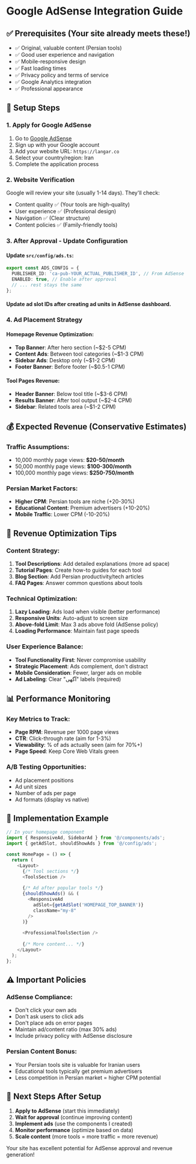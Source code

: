 # Google AdSense Integration Guide

## ✅ Prerequisites (Your site already meets these!)

- ✅ Original, valuable content (Persian tools)
- ✅ Good user experience and navigation
- ✅ Mobile-responsive design
- ✅ Fast loading times
- ✅ Privacy policy and terms of service
- ✅ Google Analytics integration
- ✅ Professional appearance

## 🚀 Setup Steps

### 1. Apply for Google AdSense
1. Go to [Google AdSense](https://www.google.com/adsense/)
2. Sign up with your Google account
3. Add your website URL: `https://langar.co`
4. Select your country/region: Iran
5. Complete the application process

### 2. Website Verification
Google will review your site (usually 1-14 days). They'll check:
- Content quality ✅ (Your tools are high-quality)
- User experience ✅ (Professional design)
- Navigation ✅ (Clear structure)
- Content policies ✅ (Family-friendly tools)

### 3. After Approval - Update Configuration

#### Update `src/config/ads.ts`:
```typescript
export const ADS_CONFIG = {
  PUBLISHER_ID: 'ca-pub-YOUR_ACTUAL_PUBLISHER_ID', // From AdSense
  ENABLED: true, // Enable after approval
  // ... rest stays the same
};
```

#### Update ad slot IDs after creating ad units in AdSense dashboard.

### 4. Ad Placement Strategy

#### Homepage Revenue Optimization:
- **Top Banner**: After hero section (~$2-5 CPM)
- **Content Ads**: Between tool categories (~$1-3 CPM)
- **Sidebar Ads**: Desktop only (~$1-2 CPM)
- **Footer Banner**: Before footer (~$0.5-1 CPM)

#### Tool Pages Revenue:
- **Header Banner**: Below tool title (~$3-6 CPM)
- **Results Banner**: After tool output (~$2-4 CPM)
- **Sidebar**: Related tools area (~$1-2 CPM)

## 💰 Expected Revenue (Conservative Estimates)

### Traffic Assumptions:
- 10,000 monthly page views: **$20-50/month**
- 50,000 monthly page views: **$100-300/month**
- 100,000 monthly page views: **$250-750/month**

### Persian Market Factors:
- **Higher CPM**: Persian tools are niche (+20-30%)
- **Educational Content**: Premium advertisers (+10-20%)
- **Mobile Traffic**: Lower CPM (-10-20%)

## 🎯 Revenue Optimization Tips

### Content Strategy:
1. **Tool Descriptions**: Add detailed explanations (more ad space)
2. **Tutorial Pages**: Create how-to guides for each tool
3. **Blog Section**: Add Persian productivity/tech articles
4. **FAQ Pages**: Answer common questions about tools

### Technical Optimization:
1. **Lazy Loading**: Ads load when visible (better performance)
2. **Responsive Units**: Auto-adjust to screen size
3. **Above-fold Limit**: Max 3 ads above fold (AdSense policy)
4. **Loading Performance**: Maintain fast page speeds

### User Experience Balance:
- **Tool Functionality First**: Never compromise usability
- **Strategic Placement**: Ads complement, don't distract
- **Mobile Consideration**: Fewer, larger ads on mobile
- **Ad Labeling**: Clear "آگهی" labels (required)

## 📊 Performance Monitoring

### Key Metrics to Track:
- **Page RPM**: Revenue per 1000 page views
- **CTR**: Click-through rate (aim for 1-3%)
- **Viewability**: % of ads actually seen (aim for 70%+)
- **Page Speed**: Keep Core Web Vitals green

### A/B Testing Opportunities:
- Ad placement positions
- Ad unit sizes
- Number of ads per page
- Ad formats (display vs native)

## 🔧 Implementation Example

```typescript
// In your homepage component
import { ResponsiveAd, SidebarAd } from '@/components/ads';
import { getAdSlot, shouldShowAds } from '@/config/ads';

const HomePage = () => {
  return (
    <Layout>
      {/* Tool sections */}
      <ToolsSection />
      
      {/* Ad after popular tools */}
      {shouldShowAds() && (
        <ResponsiveAd 
          adSlot={getAdSlot('HOMEPAGE_TOP_BANNER')} 
          className="my-8"
        />
      )}
      
      <ProfessionalToolsSection />
      
      {/* More content... */}
    </Layout>
  );
};
```

## ⚠️ Important Policies

### AdSense Compliance:
- Don't click your own ads
- Don't ask users to click ads
- Don't place ads on error pages
- Maintain ad/content ratio (max 30% ads)
- Include privacy policy with AdSense disclosure

### Persian Content Bonus:
- Your Persian tools site is valuable for Iranian users
- Educational tools typically get premium advertisers
- Less competition in Persian market = higher CPM potential

## 🎉 Next Steps After Setup

1. **Apply to AdSense** (start this immediately)
2. **Wait for approval** (continue improving content)
3. **Implement ads** (use the components I created)
4. **Monitor performance** (optimize based on data)
5. **Scale content** (more tools = more traffic = more revenue)

Your site has excellent potential for AdSense approval and revenue generation!